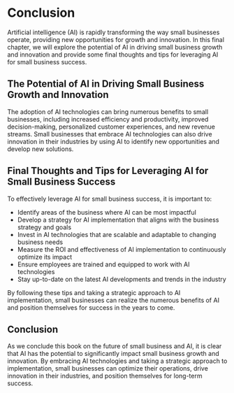 # Conclusion

Artificial intelligence (AI) is rapidly transforming the way small businesses operate, providing new opportunities for growth and innovation. In this final chapter, we will explore the potential of AI in driving small business growth and innovation and provide some final thoughts and tips for leveraging AI for small business success.

The Potential of AI in Driving Small Business Growth and Innovation
-------------------------------------------------------------------

The adoption of AI technologies can bring numerous benefits to small businesses, including increased efficiency and productivity, improved decision-making, personalized customer experiences, and new revenue streams. Small businesses that embrace AI technologies can also drive innovation in their industries by using AI to identify new opportunities and develop new solutions.

Final Thoughts and Tips for Leveraging AI for Small Business Success
--------------------------------------------------------------------

To effectively leverage AI for small business success, it is important to:

* Identify areas of the business where AI can be most impactful
* Develop a strategy for AI implementation that aligns with the business strategy and goals
* Invest in AI technologies that are scalable and adaptable to changing business needs
* Measure the ROI and effectiveness of AI implementation to continuously optimize its impact
* Ensure employees are trained and equipped to work with AI technologies
* Stay up-to-date on the latest AI developments and trends in the industry

By following these tips and taking a strategic approach to AI implementation, small businesses can realize the numerous benefits of AI and position themselves for success in the years to come.

Conclusion
----------

As we conclude this book on the future of small business and AI, it is clear that AI has the potential to significantly impact small business growth and innovation. By embracing AI technologies and taking a strategic approach to implementation, small businesses can optimize their operations, drive innovation in their industries, and position themselves for long-term success.